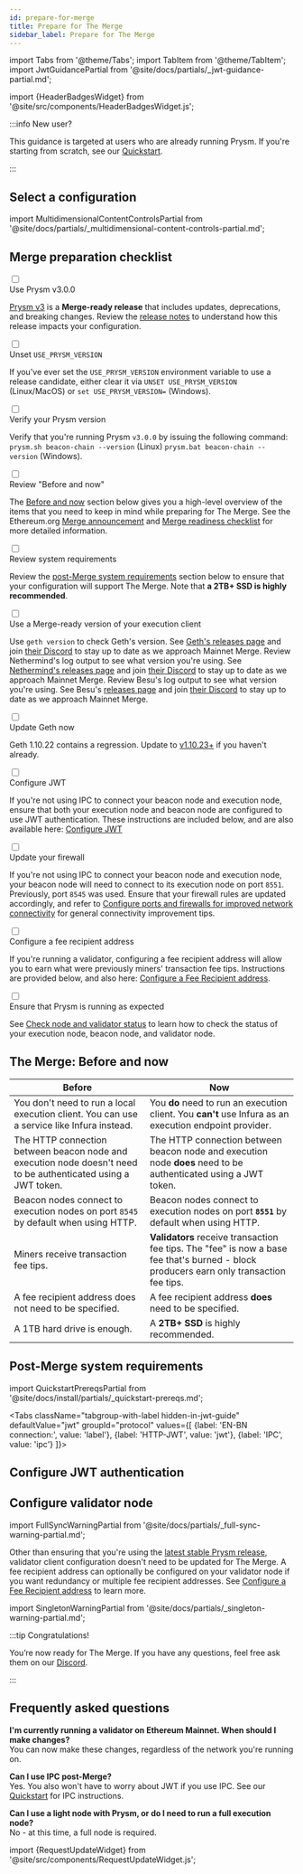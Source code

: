 ```yaml
---
id: prepare-for-merge
title: Prepare for The Merge
sidebar_label: Prepare for The Merge
---
```


import Tabs from '@theme/Tabs';
import TabItem from '@theme/TabItem';
import JwtGuidancePartial from '@site/docs/partials/_jwt-guidance-partial.md';

import {HeaderBadgesWidget} from '@site/src/components/HeaderBadgesWidget.js';

<HeaderBadgesWidget commaDelimitedContributors="Mick,Raul,James" lastVerifiedDateString="August 24th, 2022" lastVerifiedVersionString="v3.0.0" />


:::info New user?

This guidance is targeted at users who are already running Prysm. If you're starting from scratch, see our [Quickstart](./install/install-with-script.md).

:::

## Select a configuration

import MultidimensionalContentControlsPartial from '@site/docs/partials/_multidimensional-content-controls-partial.md';

<MultidimensionalContentControlsPartial />


## Merge preparation checklist


<div class='hide-tabs mergeprep-guide'>

<div class='checklist'>
    <div class='task'>
        <div class='input-container'><input id="cl-1" type='checkbox'/><span class='done'></span></div>
        <div class='guidance-container'>
            <label for="cl-1">Use Prysm v3.0.0</label>
            <p><a href='https://github.com/prysmaticlabs/prysm/releases/tag/v3.0.0'>Prysm v3</a> is a <strong>Merge-ready release</strong> that includes updates, deprecations, and breaking changes. Review the <a href='https://github.com/prysmaticlabs/prysm/releases/tag/v3.0.0'>release notes</a> to understand how this release impacts your configuration.</p>
        </div>
    </div>
    <div class='task'>
        <div class='input-container'><input id="cl-5" type='checkbox'/><span class='done'></span></div>
        <div class='guidance-container'>
            <label for="cl-5">Unset <code>USE_PRYSM_VERSION</code></label>
            <p>If you've ever set the <code>USE_PRYSM_VERSION</code> environment variable to use a release candidate, either clear it via <code>UNSET USE_PRYSM_VERSION</code> (Linux/MacOS) or <code>set USE_PRYSM_VERSION=</code> (Windows).</p>
        </div>
    </div>
        <div class='task'>
        <div class='input-container'><input id="cl-6" type='checkbox'/><span class='done'></span></div>
        <div class='guidance-container'>
            <label for="cl-6">Verify your Prysm version</label>
            <p>Verify that you're running Prysm <code>v3.0.0</code> by issuing the following command: <code>prysm.sh beacon-chain --version</code> (Linux) <code>prysm.bat beacon-chain --version</code> (Windows).</p>
        </div>
    </div>
    <div class='task'>
        <div class='input-container'><input id="cl-2" type='checkbox'/><span class='done'></span></div>
        <div class='guidance-container'>
            <label for="cl-2">Review "Before and now"</label>
            <p>The <a href='#the-merge-before-and-now'>Before and now</a> section below gives you a high-level overview of the items that you need to keep in mind while preparing for The Merge. See the Ethereum.org <a href='https://blog.ethereum.org/2022/08/24/mainnet-merge-announcement/'>Merge announcement</a> and <a href='https://launchpad.ethereum.org/en/merge-readiness'>Merge readiness checklist</a> for more detailed information.</p>
        </div>
    </div>
    <div class='task'>
        <div class='input-container'><input id="cl-prereqs" type='checkbox'/><span class='done'></span></div>
        <div class='guidance-container'>
            <label for="cl-prereqs">Review system requirements</label>
            <p>Review the <a href='#post-merge-system-requirements'>post-Merge system requirements</a> section below to ensure that your configuration will support The Merge. Note that <strong>a 2TB+ SSD is highly recommended</strong>.</p>
        </div>
    </div>
    <div class='task'>
        <div class='input-container'><input id="cl-3" type='checkbox'/><span class='done'></span></div>
        <div class='guidance-container'>
            <label for="cl-3">Use a Merge-ready version of your execution client</label>
            <p>
                <Tabs className="tabgroup-with-label" groupId="execution-clients" defaultValue="geth" values={[
                {label: 'Execution client:', value: 'label'},
                {label: 'Geth', value: 'geth'},
                {label: 'Nethermind', value: 'nethermind'},
                {label: 'Besu', value: 'besu'}
                ]}>
                    <TabItem value="geth">Use <code>geth version</code> to check Geth's version. See <a href='https://github.com/ethereum/go-ethereum/releases'>Geth's releases page</a> and join <a href='https://discord.gg/invite/nthXNEv'>their Discord</a> to stay up to date as we approach Mainnet Merge.</TabItem>
                    <TabItem value="nethermind">Review Nethermind's log output to see what version you're using. See <a href='https://github.com/NethermindEth/nethermind/releases'>Nethermind's releases page</a> and join <a href='https://discord.com/invite/DedCdvDaNm'>their Discord</a> to stay up to date as we approach Mainnet Merge.</TabItem>
                    <TabItem value="besu">Review Besu's log output to see what version you're using. See Besu's <a href='https://github.com/hyperledger/besu/releases'>releases page</a> and join <a href='https://discord.com/invite/hyperledger'>their Discord</a> to stay up to date as we approach Mainnet Merge.</TabItem>
                </Tabs>
            </p>
        </div>
    </div>
    <Tabs className="tabgroup-with-label" groupId="execution-clients" defaultValue="geth" values={[
            {label: 'Execution client:', value: 'label'},
            {label: 'Geth', value: 'geth'},
            {label: 'Nethermind', value: 'nethermind'},
            {label: 'Besu', value: 'besu'}
            ]}>
        <TabItem value="geth">
            <div class='task'>
                <div class='input-container'><input id="cl-4" type='checkbox'/><span class='done'></span></div>
                <div class='guidance-container'>
                    <label for="cl-4">Update Geth now</label>
                    <p>Geth 1.10.22 contains a regression. Update to <a href='https://github.com/ethereum/go-ethereum/releases'>v1.10.23+</a> if you haven't already.</p>
                </div>
            </div>
        </TabItem>
        <TabItem value="nethermind"></TabItem>
        <TabItem value="besu"></TabItem>
    </Tabs>
    <Tabs className="tabgroup-with-label" groupId="protocol" defaultValue="jwt" values={[
        {label: 'EN-BN connection:', value: 'label'},
        {label: 'HTTP-JWT', value: 'jwt'},
        {label: 'IPC', value: 'ipc'}
    ]}>
        <TabItem value="jwt">
            <div class='task'>
                <div class='input-container'><input id="cl-7" type='checkbox'/><span class='done'></span></div>
                <div class='guidance-container'>
                    <label for="cl-7">Configure JWT</label>
                    <p>If you're not using IPC to connect your beacon node and execution node, ensure that both your execution node and beacon node are configured to use JWT authentication. These instructions are included below, and are also available here: <a href='./execution-node/authentication'>Configure JWT</a></p>
                </div>
            </div>
        </TabItem>
        <TabItem value="ipc"></TabItem>
    </Tabs>
    <div class='task'>
        <div class='input-container'><input id="cl-8" type='checkbox'/><span class='done'></span></div>
        <div class='guidance-container'>
            <label for="cl-8">Update your firewall</label>
            <p>If you're not using IPC to connect your beacon node and execution node, your beacon node will need to connect to its execution node on port <code>8551</code>. Previously, port <code>8545</code> was used. Ensure that your firewall rules are updated accordingly, and refer to <a href='./prysm-usage/p2p-host-ip'>Configure ports and firewalls for improved network connectivity</a> for general connectivity improvement tips.</p>
        </div>
    </div>
    <div class='task'>
        <div class='input-container'><input id="cl-9" type='checkbox'/><span class='done'></span></div>
        <div class='guidance-container'>
            <label for="cl-9">Configure a fee recipient address</label>
            <p>If you're running a validator, configuring a fee recipient address will allow you to earn what were previously miners' transaction fee tips. Instructions are provided below, and also here: <a href='./execution-node/fee-recipient'>Configure a Fee Recipient address</a>.</p>
        </div>
    </div>
    <div class='task'>
        <div class='input-container'><input id="cl-expected" type='checkbox'/><span class='done'></span></div>
        <div class='guidance-container'>
            <label for="cl-expected">Ensure that Prysm is running as expected</label>
            <p>See <a href='./monitoring/checking-status'>Check node and validator status</a> to learn how to check the status of your execution node, beacon node, and validator node.</p>
        </div>
    </div>
</div>


## The Merge: Before and now

| Before                                                                                                         | Now                                                                                                                                      |
|----------------------------------------------------------------------------------------------------------------|------------------------------------------------------------------------------------------------------------------------------------------|
| You don't need to run a local execution client. You can use a service like Infura instead.                     | You **do** need to run an execution client. You **can't** use Infura as an execution endpoint provider.                                  |
| The HTTP connection between beacon node and execution node doesn't need to be authenticated using a JWT token. | The HTTP connection between beacon node and execution node **does** need to be authenticated using a JWT token.                          |
| Beacon nodes connect to execution nodes on port `8545` by default when using HTTP.                             | Beacon nodes connect to execution nodes on port **`8551`** by default when using HTTP.                                                   |
| Miners receive transaction fee tips.                                                                           | **Validators** receive transaction fee tips. The "fee" is now a base fee that's burned - block producers earn only transaction fee tips. |
| A fee recipient address does not need to be specified.                                                         | A fee recipient address **does** need to be specified.                                                                                   |
| A 1TB hard drive is enough.                                                                                    | A **2TB+ SSD** is highly recommended.                                                                                                    |


## Post-Merge system requirements

import QuickstartPrereqsPartial from '@site/docs/install/partials/_quickstart-prereqs.md';

<QuickstartPrereqsPartial />


<Tabs className="tabgroup-with-label hidden-in-jwt-guide" defaultValue="jwt" groupId="protocol" values={[
        {label: 'EN-BN connection:', value: 'label'},
        {label: 'HTTP-JWT', value: 'jwt'},
        {label: 'IPC', value: 'ipc'}
    ]}>
    <TabItem value="jwt">
    
<h2>Configure JWT authentication</h2>

<JwtGuidancePartial />

</TabItem>
<TabItem value="ipc"></TabItem>
</Tabs>

</div>

## Configure validator node

import FullSyncWarningPartial from '@site/docs/partials/_full-sync-warning-partial.md';

<FullSyncWarningPartial />

Other than ensuring that you're using the [latest stable Prysm release](https://github.com/prysmaticlabs/prysm/releases), validator client configuration doesn't need to be updated for The Merge. A fee recipient address can optionally be configured on your validator node if you want redundancy or multiple fee recipient addresses. See [Configure a Fee Recipient address](./execution-node/fee-recipient.md) to learn more.

import SingletonWarningPartial from '@site/docs/partials/_singleton-warning-partial.md';

<SingletonWarningPartial />


:::tip Congratulations!

You’re now ready for The Merge. If you have any questions, feel free ask them on our [Discord](https://discord.gg/prysmaticlabs).

:::


## Frequently asked questions

**I'm currently running a validator on Ethereum Mainnet. When should I make changes?** <br />
You can now make these changes, regardless of the network you're running on.

**Can I use IPC post-Merge?** <br />
Yes. You also won't have to worry about JWT if you use IPC. See our [Quickstart](./install/install-with-script.md) for IPC instructions.

**Can I use a light node with Prysm, or do I need to run a full execution node?** <br />
No - at this time, a full node is required.


import {RequestUpdateWidget} from '@site/src/components/RequestUpdateWidget.js';

<RequestUpdateWidget />